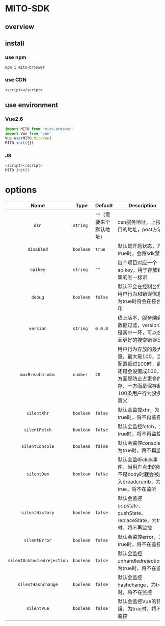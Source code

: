 # MITO-SDK

## overview

## install

### use npm

`npm i mito-broswer`

### use CDN

`<script></script>`



## use environment

### Vue2.6

```javascript
import MITO from 'mito-broswer'
import Vue from 'vue'
Vue.use(MITO.MitoVue)
MITO.init({})
```

### JS

```javascript
<script></script>
MITO.init()
```



# options
|            Name            | Type      | Default                  | Description                                                  |
| :------------------------: | --------- | ------------------------ | ------------------------------------------------------------ |
|           `dsn`            | `string`  | `""`（需要来个默认地址） | dsn服务地址，上报接口的地址，post方法                        |
|         `disabled`         | `boolean` | `true`                   | 默认是开启状态，为true时，会将sdk禁用                        |
|          `apikey`          | `string`  | `""`                     | 每个项目对应一个apikey，用于存放错误集的唯一标识             |
|          `debug`           | `boolean` | `false`                  | 默认不会在控制台打印用户行为和错误信息，为true时将会在控台打印 |
|         `version`          | `string`  | `0.0.0`                  | 线上版本，服务端会做数据过滤，version就是其中一环，可以在页面更好的搜索错误日志 |
|      `maxBreadcrumbs`      | `number`  | `20`                     | 用户行为存放的最大容量，最大是100，当你配置超过100时，最终还是会设置成100，一方面是防止占更多的内存、一方面是保存超过100条用户行为没多大意义 |
|        `silentXhr`         | `boolean` | `false`                  | 默认会监控xhr，为true时，将不再监控                          |
|       `silentFetch`        | `boolean` | `false`                  | 默认会监控fetch，为true时，将不再监控                        |
|      `silentConsole`       | `boolean` | `false`                  | 默认会监控console，为true时，将不再监控                      |
|        `silentDom`         | `boolean` | `false`                  | 默认会监听click事件，当用户点击的标签不是body时就会被放入breadcrumb，为true，将不在监听 |
|      `silentHistory`       | `boolean` | `false`                  | 默认会监控popstate、pushState、replaceState，为true时，将不再监控 |
|       `silentError`        | `boolean` | `false`                  | 默认会监控error，为true时，将不在监控                        |
| `silentUnhandledrejection` | `boolean` | `false`                  | 默认会监控unhandledrejection，为true时，将不在监控           |
|     `silentHashchange`     | `boolean` | `false`                  | 默认会监控hashchange，为true时，将不在监控                   |
|        `silentVue`         | `boolean` | `false`                  | 默认会监控Vue的错误，为true时，将不在监控                    |


